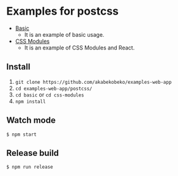 # Examples for postcss

* [Basic](./basic)
  * It is an example of basic usage.
* [CSS Modules](./css-modules)
  * It is an example of CSS Modules and React.

## Install

1. `git clone https://github.com/akabekobeko/examples-web-app`
2. `cd examples-web-app/postcss/`
3. `cd basic` or `cd css-modules`
4. `npm install`

## Watch mode

```
$ npm start
``` 

## Release build

```
$ npm run release
```
